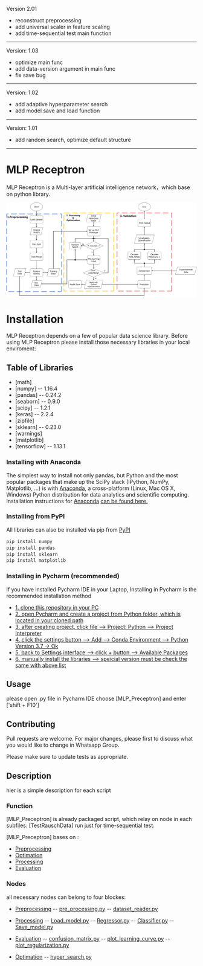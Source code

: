 Version 2.01
- reconstruct preprocessing
- add universal scaler in feature scaling
- add time-sequential test main function
----------------------------------------
Version: 1.03
- optimize main func
- add data-version argument in main func
- fix save bug
----------------------------------------
Version: 1.02
- add adaptive hyperparameter search
- add model save and load function
----------------------------------------
Version: 1.01
- add random search, optimize default structure
----------------------------------------
# MLP Receptron
MLP Receptron is a Multi-layer artificial intelligence network，which base on python library.

![integrated flow chart](https://github.com/Cc-bugwriter/ARP_LBF/blob/master/Edraw/png/Block%20Schaltbild(Reihefolge).png)

# Installation
MLP Receptron depends on a few of popular data science library. 
Before using MLP Receptron please install those necessary libraries in your local enviroment:
## Table of Libraries
- [math]
- [numpy] -- 1.16.4
- [pandas] -- 0.24.2
- [seaborn] -- 0.9.0
- [scipy] -- 1.2.1
- [keras] -- 2.2.4
- [zipfile]
- [sklearn] -- 0.23.0
- [warnings]
- [matplotlib]
- [tensorflow] -- 1.13.1

### Installing with Anaconda
The simplest way to install not only pandas, but Python and the most popular packages that make up the SciPy stack (IPython, NumPy, Matplotlib, …) is with [Anaconda](https://www.anaconda.com/distribution/), a cross-platform (Linux, Mac OS X, Windows) Python distribution for data analytics and scientific computing.
Installation instructions for [Anaconda](https://www.anaconda.com/distribution/) [can be found here.](https://docs.continuum.io/anaconda/install/)

### Installing from PyPI
All libraries can also be installed via pip from [PyPI](https://pypi.org/)
```bash
pip install numpy
pip install pandas
pip install sklearn
pip install matplotlib
```

### Installing in Pycharm (recommended)
If you have installed Pycharm IDE in your Laptop, Installing in Pycharm is the recommended installation method
- [1. clone this repository in your PC](https://github.com/Cc-bugwriter/ARP_LBF.git)
- [2. open Pycharm and create a project from Python folder, which is located in your cloned path](https://github.com/Cc-bugwriter/ARP_LBF/blob/master/LibrariesGuide_Python/2.1OpenProject.png)
- [3. after creating project, click file --> Project: Python --> Project Interpreter](https://github.com/Cc-bugwriter/ARP_LBF/blob/master/LibrariesGuide_Python/3.2ProjectInterpreter.png)
- [4. click the settings button --> Add --> Conda Environment --> Python Version 3.7 -> Ok](https://github.com/Cc-bugwriter/ARP_LBF/blob/master/LibrariesGuide_Python/4.1AddInterpreter.png)
- [5. back to Settings interface --> click  +  button --> Available Packages](https://github.com/Cc-bugwriter/ARP_LBF/blob/master/LibrariesGuide_Python/5.0AddLibraries.png)
- [6. manually install the libraries --> speicial version must be check the same with above list ](https://github.com/Cc-bugwriter/ARP_LBF/tree/master/Python)

## Usage
please open .py file in Pycharm IDE
choose [MLP_Preceptron] and enter ['shift + F10']

## Contributing
Pull requests are welcome. For major changes, please first to discuss what you would like to change in Whatsapp Group.

Please make sure to update tests as appropriate.

## Description
hier is a simple description for each script
### Function
[MLP_Preceptron] is already packaged script, which relay on node in each subfiles.
[TestRauschData] run just for time-sequential test.

[MLP_Preceptron] bases on :
- [Preprocessing](https://github.com/Cc-bugwriter/ARP_LBF/tree/master/Python/Preprocessing)
- [Optimation](https://github.com/Cc-bugwriter/ARP_LBF/tree/master/Python/Optimation)
- [Processing](https://github.com/Cc-bugwriter/ARP_LBF/tree/master/Python/Processing)
- [Evaluation](https://github.com/Cc-bugwriter/ARP_LBF/tree/master/Python/Evaluation)

### Nodes
all necessary nodes can belong to four blockes:
- [Preprocessing](https://github.com/Cc-bugwriter/ARP_LBF/tree/master/Python/Preprocessing)
-- [pre_processing.py](https://github.com/Cc-bugwriter/ARP_LBF/blob/master/Python/Preprocessing/pre_processing.py)
-- [dataset_reader.py](https://github.com/Cc-bugwriter/ARP_LBF/blob/master/Python/Preprocessing/dataset_reader.py)

- [Processing](https://github.com/Cc-bugwriter/ARP_LBF/tree/master/Python/Processing)
-- [Load_model.py](https://github.com/Cc-bugwriter/ARP_LBF/blob/master/Python/Processing/Load_model.py)
-- [Regressor.py](https://github.com/Cc-bugwriter/ARP_LBF/blob/master/Python/Processing/Regressor.py)
-- [Classifier.py](https://github.com/Cc-bugwriter/ARP_LBF/blob/master/Python/Processing/Classifier.py)
-- [Save_model.py](https://github.com/Cc-bugwriter/ARP_LBF/blob/master/Python/Processing/Save_model.py)

- [Evaluation](https://github.com/Cc-bugwriter/ARP_LBF/tree/master/Python/Evaluation)
-- [confusion_matrix.py](https://github.com/Cc-bugwriter/ARP_LBF/blob/master/Python/Evaluation/confusion_matrix.py)
-- [plot_learning_curve.py](https://github.com/Cc-bugwriter/ARP_LBF/blob/master/Python/Evaluation/plot_learning_curve.py)
-- [plot_regularization.py](https://github.com/Cc-bugwriter/ARP_LBF/blob/master/Python/Evaluation/plot_regularization.py)

- [Optimation](https://github.com/Cc-bugwriter/ARP_LBF/tree/master/Python/Optimation)
-- [hyper_search.py](https://github.com/Cc-bugwriter/ARP_LBF/blob/master/Python/Optimation/hyper_search.py)

